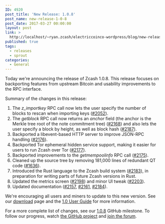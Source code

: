 ```yaml
---
ID: 4920
post_title: 'New Release: 1.0.8'
post_name: new-release-1-0-8
post_date: 2017-03-27 00:00:00
layout: post
link: >
  http://localhost/~ryan.zcash/electriccoinco-wordpress/blog/new-release-1-0-8/
published: true
tags:
  - releases
  - sprout
categories:
  - General
---
```

<p>Today we're announcing the release of Zcash 1.0.8.  This release focuses on backporting features from upstream Bitcoin and usability improvements to the RPC interface.</p>
<p>Summary of the changes in this release:</p>
<ol class="arabic simple">
<li>The <cite>z_importkey</cite> RPC call now lets the user specify the number of blocks to rescan when importing keys (<a class="reference external" href="https://github.com/zcash/zcash/pull/2052">#2052</a>).</li>
<li>The <cite>getblock</cite> RPC call now returns an <cite>anchor</cite> field (the anchor is the Merkle tree root of the note commitment tree) (<a class="reference external" href="https://github.com/zcash/zcash/pull/2168">#2168</a>) and also lets the user specify a block by height, as well as block hash (<a class="reference external" href="https://github.com/zcash/zcash/pull/2187">#2187</a>).</li>
<li>Backported a libevent-based HTTP server to improve JSON-RPC handling (<a class="reference external" href="https://github.com/zcash/zcash/pull/2176">#2176</a>).</li>
<li>Backported Tor ephemeral hidden service support, making it easier for users to run Zcash over Tor (<a class="reference external" href="https://github.com/zcash/zcash/pull/2177">#2177</a>).</li>
<li>Backported improvements to the <cite>getmempoolinfo</cite> RPC call (<a class="reference external" href="https://github.com/zcash/zcash/pull/2175">#2175</a>).</li>
<li>Cleaned up the source tree by removing 181,000 lines of redundant QT code (<a class="reference external" href="https://github.com/zcash/zcash/pull/1636">#1636</a>).</li>
<li>Introduced the Rust language to the Zcash build system (<a class="reference external" href="https://github.com/zcash/zcash/pull/2183">#2183</a>), in preparation for writing parts of future Zcash versions in Rust.</li>
<li>Updated the metrics screen (<a class="reference external" href="https://github.com/zcash/zcash/pull/2198">#2198</a>) and minor UI tweak (<a class="reference external" href="https://github.com/zcash/zcash/pull/2203">#2203</a>).</li>
<li>Updated documentation (<a class="reference external" href="https://github.com/zcash/zcash/pull/2157">#2157</a>, <a class="reference external" href="https://github.com/zcash/zcash/pull/2161">#2161</a>, <a class="reference external" href="https://github.com/zcash/zcash/pull/2184">#2184</a>).</li>
</ol>
<p>We're encouraging all users and miners to update to this new version. See our <a class="reference external" href="https://z.cash/download.html">download</a> page and the <a class="reference external" href="https://github.com/zcash/zcash/wiki/1.0-User-Guide">1.0 User Guide</a> for more information.</p>
<p>For a more complete list of changes, see our <a class="reference external" href="https://github.com/zcash/zcash/milestone/52">1.0.8</a> GitHub milestone. To follow our progress, watch <a class="reference external" href="https://github.com/zcash/zcash/milestones">the GitHub project</a> and <a class="reference external" href="https://forum.z.cash/">join the forum</a>.</p>

